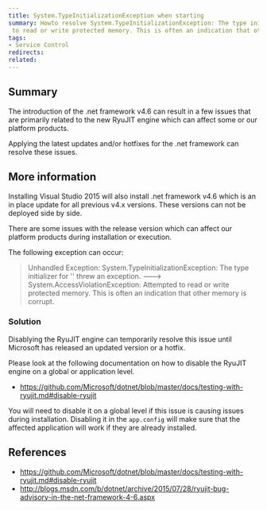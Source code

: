 ```yaml
---
title: System.TypeInitializationException when starting
summary: Howto resolve System.TypeInitializationException: The type initializer for '<Module>' threw an exception. ---> System.AccessViolationException: Attempted
 to read or write protected memory. This is often an indication that other memory is corrupt.
tags: 
- Service Control
redirects:
related:
---
```



## Summary

The introduction of the .net framework v4.6 can result in a few issues that are primarily related to the new RyuJIT engine which can affect some or our platform products.

Applying the latest updates and/or hotfixes for the .net framework can resolve these issues.


## More information

Installing Visual Studio 2015 will also install .net framework v4.6 which is an in place update for all previous v4.x versions. These versions can not be deployed side by side.

There are some issues with the release version which can affect our platform products during installation or execution.

The following exception can occur:

>Unhandled Exception: System.TypeInitializationException: The type initializer for '<Module>' threw an exception. ---> System.AccessViolationException: Attempted to read or write protected memory. This is often an indication that other memory is corrupt.


### Solution 


Disablying the RyuJIT engine can temporarily resolve this issue until Microsoft has released an updated version or a hotfix.


Please look at the following documentation on how to disable the RyuJIT engine on a global or application level.

- https://github.com/Microsoft/dotnet/blob/master/docs/testing-with-ryujit.md#disable-ryujit


You will need to disable it on a global level if this issue is causing issues during installation. Disabling it in the `app.config` will make sure that the affected application will work if they are already installed.


## References

- https://github.com/Microsoft/dotnet/blob/master/docs/testing-with-ryujit.md#disable-ryujit
- http://blogs.msdn.com/b/dotnet/archive/2015/07/28/ryujit-bug-advisory-in-the-net-framework-4-6.aspx



